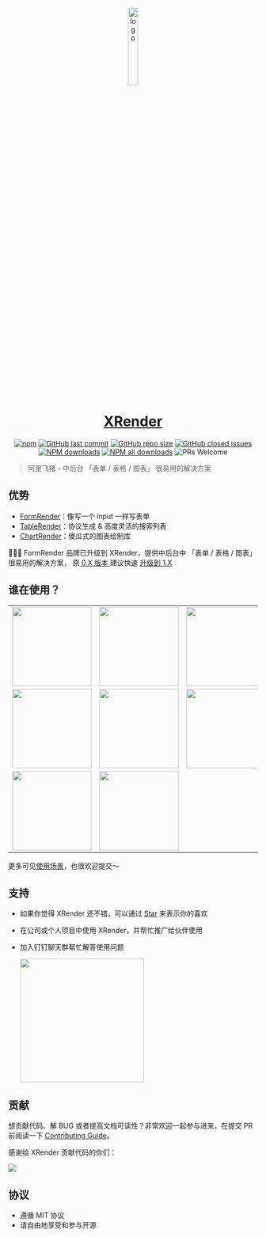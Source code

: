 <p align="center">
  <a href="https://x-render.gitee.io/" target="_blank"><img src="https://img.alicdn.com/tfs/TB17UtINiLaK1RjSZFxXXamPFXa-606-643.png" alt="logo" width="20%"/></a>
</p>
<h1 align= "center">
<a href="https://x-render.gitee.io/" target="_blank">XRender</a>
</h1>

<p align="center">
  <a href="https://www.npmjs.com/package/form-render?_blank">
    <img alt="npm" src="https://img.shields.io/npm/v/form-render.svg?maxAge=3600&style=flat-square"></a>
  <a href="https://github.com/alibaba/form-render/commits/dev">
    <img alt="GitHub last commit" src="https://img.shields.io/github/last-commit/alibaba/form-render.svg?style=flat-square"></a>
  <a href="https://github.com/alibaba/form-render">
    <img alt="GitHub repo size" src="https://img.shields.io/github/repo-size/alibaba/form-render"></a>
  <a href="https://github.com/alibaba/form-render/issues?utf8=%E2%9C%93&q=">
    <img alt = "GitHub closed issues" src="https://img.shields.io/github/issues-closed/alibaba/form-render.svg?style=flat-square"></a>
  <a href="https://npmjs.org/package/form-render">
    <img alt = "NPM downloads" src="https://img.shields.io/npm/dm/form-render.svg?style=flat-square"></a>
  <a href="https://npmjs.org/package/form-render">
    <img alt = "NPM all downloads" src="https://img.shields.io/npm/dt/form-render.svg?style=flat-square"></a>
  <a>
    <img alt = "PRs Welcome" src="https://img.shields.io/badge/PRs-welcome-brightgreen.svg?style=flat-square"></a>
</p>

> 阿里飞猪 - 中后台 「表单 / 表格 / 图表」 很易用的解决方案

## 优势

- <a href="https://x-render.gitee.io/form-render" target="_blank">FormRender</a>：像写一个 input 一样写表单
- <a href="https://x-render.gitee.io/table-render" target="_blank">TableRender</a>：协议生成 & 高度灵活的搜索列表
- <a href="https://x-render.gitee.io/chart-render" target="_blank">ChartRender</a>：傻瓜式的图表绘制库

<Alert>
  <span>🎉🎉🎉 FormRender 品牌已升级到 XRender，提供中后台中 「表单 / 表格 / 图表」 很易用的解决方案， 原<a href="http://x-components.gitee.io/form-render/" target="_blank_"> 0.X 版本 </a> 建议快速 <a href="https://x-render.gitee.io/form-render/migrate" target="_blank_"> 升级到 1.X </a> </span>
</Alert>

## 谁在使用？

<table>
  <tr>
    <td width="160" align="center">
      <img
        src="https://gw.alicdn.com/bao/tfs/TB1mFZneMmH3KVjSZKzXXb2OXXa-748-467.png"
        width="160"
      />
    </td>
    <td width="160" align="center">
      <img
        src="https://qpluspicture.oss-cn-beijing.aliyuncs.com/xbUbPU/alipay-2.png"
        width="160"
      />
    </td>
    <td width="160" align="center">
      <img
        src="https://gw.alicdn.com/tfs/TB176rg4VP7gK0jSZFjXXc5aXXa-286-118.png"
        width="160"
      />
    </td>
    <td width="160" align="center">
      <img
        src="https://img.alicdn.com/tfs/TB13DzOjXP7gK0jSZFjXXc5aXXa-212-48.png"
        width="160"
      />
    </td>
    <td width="160" align="center">
      <img
        src="https://qpluspicture.oss-cn-beijing.aliyuncs.com/3GrqSz/unnamed.png"
        width="160"
      />
    </td>
  </tr>
  <tr>
    <td width="160" align="center">
      <img
        src="https://img.alicdn.com/imgextra/i4/O1CN01SUv7rt1gMfdYr2Bnc_!!6000000004128-0-tps-800-373.jpg"
        width="160"
      />
    </td>
    <td width="160" align="center">
      <img
        src="https://qpluspicture.oss-cn-beijing.aliyuncs.com/s0Bo8z/tower-logo.png"
        width="160"
      />
    </td>
    <td width="160" align="center">
      <img
        src="https://qpluspicture.oss-cn-beijing.aliyuncs.com/yosqel/Ic2iIh.png"
        width="160"
      />
    </td>
    <td width="160" align="center">
      <img
        src="https://img.alicdn.com/imgextra/i3/O1CN01xDuypG1V78PWpnnPz_!!6000000002605-2-tps-600-120.png"
        width="160"
      />
    </td>
    <td width="160" align="center">
      <img
        src="https://qpluspicture.oss-cn-beijing.aliyuncs.com/QFRKki/006PG13yly8fh2je18cv0j308c08caa2.jpg"
        width="160"
      />
    </td>
  </tr>
  <tr>
    <td width="160" align="center">
      <img
        src="https://www.agtech.com/public/asset/yabologo-6f9d76c5cbb0b954b9939a8cac3a0cb1.png"
        width="160"
      />
    </td>
    <td width="160" align="center">
      <img
        src="https://img.alicdn.com/imgextra/i1/O1CN01K3AD1b1WZMSHolALT_!!6000000002802-0-tps-700-207.jpg"
        width="160"
      />
    </td>
  </tr>
</table>

更多可见[使用场景](https://github.com/alibaba/form-render/issues/94)，也很欢迎提交～

## 支持

- 如果你觉得 XRender 还不错，可以通过 [Star](https://github.com/alibaba/form-render/stargazers) 来表示你的喜欢
- 在公司或个人项目中使用 XRender，并帮忙推广给伙伴使用
- 加入钉钉聊天群帮忙解答使用问题

  <img src=https://qpluspicture.oss-cn-beijing.aliyuncs.com/W1N59f/IMG_4637.JPG width=250/>

## 贡献

想贡献代码、解 BUG 或者提高文档可读性？非常欢迎一起参与进来，在提交 PR 前阅读一下 [Contributing Guide](https://github.com/alibaba/form-render/blob/master/CONTRIBUTING.md)。

感谢给 XRender 贡献代码的你们：

  <a href="https://github.com/alibaba/form-render/graphs/contributors">
    <img src="https://contrib.rocks/image?repo=alibaba/form-render" />
  </a>

## 协议

- 遵循 MIT 协议
- 请自由地享受和参与开源
